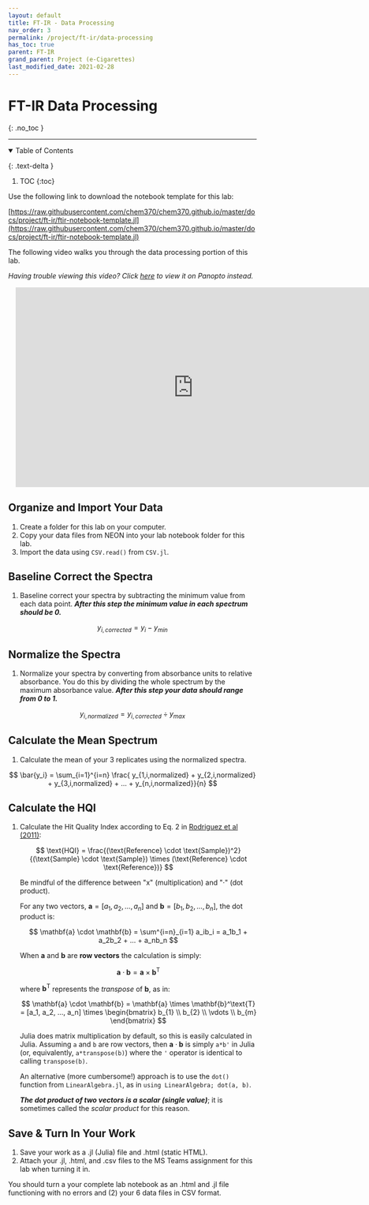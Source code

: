 ```yaml
---
layout: default
title: FT-IR - Data Processing
nav_order: 3
permalink: /project/ft-ir/data-processing
has_toc: true
parent: FT-IR
grand_parent: Project (e-Cigarettes)
last_modified_date: 2021-02-28
---
```


# FT-IR Data Processing
{: .no_toc  }

----

<details open markdown="block">
  <summary>
  Table of Contents
  </summary>

  {: .text-delta }
1. TOC
{:toc}
</details>

Use the following link to download the notebook template for this lab:

[https://raw.githubusercontent.com/chem370/chem370.github.io/master/docs/project/ft-ir/ftir-notebook-template.jl](https://raw.githubusercontent.com/chem370/chem370.github.io/master/docs/project/ft-ir/ftir-notebook-template.jl)

The following video walks you through the data processing portion of this lab.

*Having trouble viewing this video?  Click [here](https://wcu.hosted.panopto.com/Panopto/Pages/Viewer.aspx?id=1128fb69-b734-4f43-ba36-ace500f7cb2a) to view it on Panopto instead.*

<iframe src="https://wcu.hosted.panopto.com/Panopto/Pages/Embed.aspx?id=1128fb69-b734-4f43-ba36-ace500f7cb2a&autoplay=false&offerviewer=true&showtitle=true&showbrand=false&start=0&interactivity=all" height="405" width="720" frameBorder = "0" style="border: 0px solid #464646; display: block; margin: 15px;" allowfullscreen allow="autoplay"></iframe>



## Organize and Import Your Data

1. Create a folder for this lab on your computer.
1. Copy your data files from NEON into your lab notebook folder for this lab.
1. Import the data using `CSV.read()` from `CSV.jl`.

## Baseline Correct the Spectra 

1. Baseline correct your spectra by subtracting the minimum value from each data point.  ***After this step the minimum value in each spectrum should be 0.***

$$
y_{i,corrected} = y_{i} - y_{min}
$$

## Normalize the Spectra

1. Normalize your spectra by converting from absorbance units to relative absorbance.  You do this by dividing the whole spectrum by the maximum absorbance value.  ***After this step your data should range from 0 to 1.***

$$
y_{i,normalized} = y_{i,corrected} \div y_{max}
$$

## Calculate the Mean Spectrum

1. Calculate the mean of your 3 replicates using the normalized spectra.

$$
\bar{y_i} = \sum_{i=1}^{i=n} \frac{ y_{1,i,normalized} + y_{2,i,normalized} + y_{3,i,normalized} + ... + y_{n,i,normalized}}{n}
$$

## Calculate the HQI  

1. Calculate the Hit Quality Index according to Eq. 2 in [Rodriguez et al (2011)](https://www.researchgate.net/publication/51602215_Standardization_of_Raman_spectra_for_transfer_of_spectral_libraries_across_different_instruments):

    $$
    \text{HQI} = \frac{(\text{Reference} \cdot \text{Sample})^2}{(\text{Sample} \cdot \text{Sample}) \times (\text{Reference} \cdot \text{Reference})}
    $$

    Be mindful of the difference between "x" (multiplication) and "·" (dot product). 

    For any two vectors, $\mathbf{a} = [a_1, a_2, ..., a_n]$ and $\mathbf{b} = [b_1, b_2, ..., b_n]$, the dot product is:

    $$
    \mathbf{a} \cdot \mathbf{b} = \sum^{i=n}_{i=1} a_ib_i = a_1b_1 + a_2b_2 + ... + a_nb_n
    $$

    When $\mathbf{a}$ and $\mathbf{b}$ are **row vectors** the calculation is simply:

    $$
    \mathbf{a} \cdot \mathbf{b} = \mathbf{a} \times \mathbf{b}^\text{T}
    $$

    where $\mathbf{b}^\text{T}$ represents the *transpose* of $\mathbf{b}$, as in:

    $$
    \mathbf{a} \cdot \mathbf{b} = \mathbf{a} \times \mathbf{b}^\text{T} = [a_1, a_2, ..., a_n] \times \begin{bmatrix}
               b_{1} \\
               b_{2} \\
               \vdots \\
               b_{m}
             \end{bmatrix}
    $$

    Julia does matrix multiplication by default, so this is easily calculated in Julia.  Assuming `a` and `b` are row vectors, then $\mathbf{a} \cdot \mathbf{b}$ is simply `a*b'` in Julia (or, equivalently, `a*transpose(b)`) where the `'` operator is identical to calling `transpose(b)`.  
    
    An alternative (more cumbersome!) approach is to use the `dot()` function from `LinearAlgebra.jl`, as in `using LinearAlgebra; dot(a, b)`.

     ***The dot product of two vectors is a scalar (single value)***; it is sometimes called the *scalar product* for this reason.

## Save & Turn In Your Work

1. Save your work as a .jl (Julia) file and .html (static HTML).
1. Attach your .jl, .html, and .csv files to the MS Teams assignment for this lab when turning it in.

<div class="tip">
You should turn a your complete lab notebook as an .html and .jl file functioning with no errors and (2) your 6 data files in CSV format.
</div>
